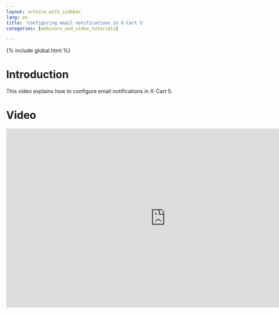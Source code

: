 ```yaml
---
layout: article_with_sidebar
lang: en
title: 'Configuring email notifications in X-Cart 5'
categories: [webinars_and_video_tutorials]

---
```


{% include global.html %}

# Introduction

This video explains how to configure email notifications in X-Cart 5.

# Video

<iframe class="youtube-player" type="text/html" style="width: 853px; height: 480px" src="http://www.youtube.com/embed/hu0UotNu2pE" frameborder="0"></iframe>